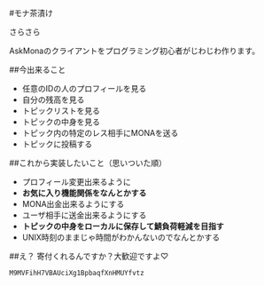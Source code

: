 #モナ茶漬け

さらさら


AskMonaのクライアントをプログラミング初心者がじわじわ作ります。


##今出来ること
- 任意のIDの人のプロフィールを見る
- 自分の残高を見る
- トピックリストを見る
- トピックの中身を見る
- トピック内の特定のレス相手にMONAを送る
- トピックに投稿する

##これから実装したいこと（思いついた順）
- プロフィール変更出来るように
- **お気に入り機能関係をなんとかする**
- MONA出金出来るようにする
- ユーザ相手に送金出来るようにする
- **トピックの中身をローカルに保存して鯖負荷軽減を目指す**
- UNIX時刻のままじゃ時間がわかんないのでなんとかする


##え？
寄付くれるんですか？大歓迎ですよ♡

```
M9MVFihH7VBAUciXg1BpbaqfXnHMUYfvtz
```